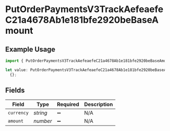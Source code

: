 # PutOrderPaymentsV3TrackAefeaefeC21a4678Ab1e181bfe2920beBaseAmount

## Example Usage

```typescript
import { PutOrderPaymentsV3TrackAefeaefeC21a4678Ab1e181bfe2920beBaseAmount } from "@dhaba/safepay-ts/models/operations";

let value: PutOrderPaymentsV3TrackAefeaefeC21a4678Ab1e181bfe2920beBaseAmount =
  {};
```

## Fields

| Field              | Type               | Required           | Description        |
| ------------------ | ------------------ | ------------------ | ------------------ |
| `currency`         | *string*           | :heavy_minus_sign: | N/A                |
| `amount`           | *number*           | :heavy_minus_sign: | N/A                |